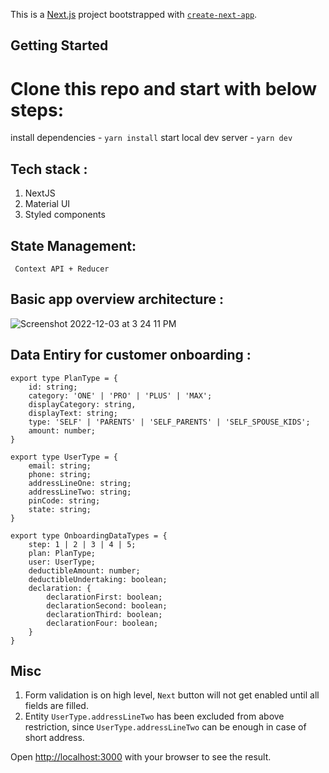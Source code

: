 This is a [Next.js](https://nextjs.org/) project bootstrapped with [`create-next-app`](https://github.com/vercel/next.js/tree/canary/packages/create-next-app).

## Getting Started

# Clone this repo and start with below steps: 
install dependencies - ``yarn install``
start local dev server - ``yarn dev``

## Tech stack : 

  1. NextJS
  2. Material UI
  3. Styled components
 
## State Management:
  `` Context API + Reducer``

## Basic app overview architecture : 

![Screenshot 2022-12-03 at 3 24 11 PM](https://user-images.githubusercontent.com/41482800/205435169-f72f7b33-9315-4536-92cb-22bc93c975fb.png)

## Data Entiry for customer onboarding : 

```
export type PlanType = {
    id: string;
    category: 'ONE' | 'PRO' | 'PLUS' | 'MAX';
    displayCategory: string,
    displayText: string;
    type: 'SELF' | 'PARENTS' | 'SELF_PARENTS' | 'SELF_SPOUSE_KIDS';
    amount: number;
}

export type UserType = {
    email: string;
    phone: string;
    addressLineOne: string;
    addressLineTwo: string;
    pinCode: string;
    state: string;
}

export type OnboardingDataTypes = {
    step: 1 | 2 | 3 | 4 | 5;
    plan: PlanType;
    user: UserType;
    deductibleAmount: number;
    deductibleUndertaking: boolean;
    declaration: {
        declarationFirst: boolean;
        declarationSecond: boolean;
        declarationThird: boolean;
        declarationFour: boolean;
    }
}
```

## Misc
1. Form validation is on high level, ``Next`` button will not get enabled until all fields are filled.
2. Entity ``UserType.addressLineTwo`` has been excluded from above restriction, since ``UserType.addressLineTwo`` can be enough in case of short address.


Open [http://localhost:3000](http://localhost:3000) with your browser to see the result.


